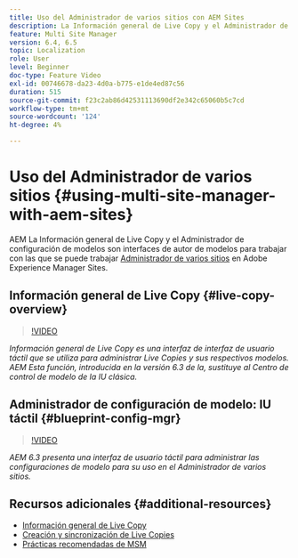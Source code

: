 ```yaml
---
title: Uso del Administrador de varios sitios con AEM Sites
description: La Información general de Live Copy y el Administrador de configuración de modelo son interfaces táctiles habilitadas para IU para trabajar con el Administrador de varios sitios.
feature: Multi Site Manager
version: 6.4, 6.5
topic: Localization
role: User
level: Beginner
doc-type: Feature Video
exl-id: 00746678-da23-4d0a-b775-e1de4ed87c56
duration: 515
source-git-commit: f23c2ab86d42531113690df2e342c65060b5c7cd
workflow-type: tm+mt
source-wordcount: '124'
ht-degree: 4%

---
```


# Uso del Administrador de varios sitios {#using-multi-site-manager-with-aem-sites}

AEM La Información general de Live Copy y el Administrador de configuración de modelos son interfaces de autor de modelos para trabajar con las que se puede trabajar [Administrador de varios sitios](https://experienceleague.adobe.com/docs/experience-manager-cloud-service/content/sites/administering/reusing-content/msm-and-translation.html?lang=es) en Adobe Experience Manager Sites.

## Información general de Live Copy {#live-copy-overview}

>[!VIDEO](https://video.tv.adobe.com/v/17054?quality=12&learn=on)

*Información general de Live Copy es una interfaz de interfaz de usuario táctil que se utiliza para administrar Live Copies y sus respectivos modelos. AEM Esta función, introducida en la versión 6.3 de la, sustituye al Centro de control de modelo de la IU clásica.*

## Administrador de configuración de modelo: IU táctil {#blueprint-config-mgr}

>[!VIDEO](https://video.tv.adobe.com/v/17056?quality=12&learn=on)

*AEM 6.3 presenta una interfaz de usuario táctil para administrar las configuraciones de modelo para su uso en el Administrador de varios sitios.*

## Recursos adicionales {#additional-resources}

* [Información general de Live Copy](https://helpx.adobe.com/experience-manager/6-5/sites/administering/using/msm-livecopy-overview.html)
* [Creación y sincronización de Live Copies](https://helpx.adobe.com/experience-manager/6-5/sites/administering/using/msm-livecopy.html)
* [Prácticas recomendadas de MSM](https://helpx.adobe.com/experience-manager/6-5/sites/administering/using/msm-best-practices.html)
